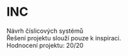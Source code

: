 # INC
Návrh číslicových systémů<br/>
Řešení projektu slouží pouze k inspiraci.<br/>
Hodnocení projektu: 20/20
